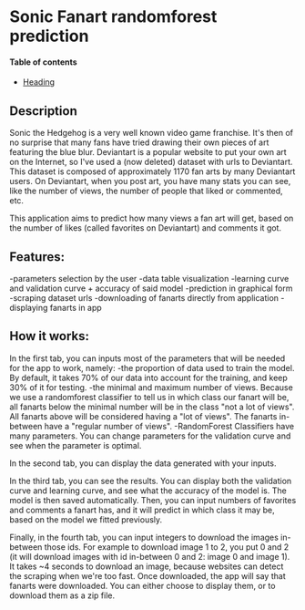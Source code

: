# Sonic Fanart randomforest prediction

#### Table of contents
- [Heading](#description)

<!-- toc -->

## Description

Sonic the Hedgehog is a very well known video game franchise. It's then of no surprise that many fans have tried drawing their own pieces of art featuring the blue blur.
Deviantart is a popular website to put your own art on the Internet, so I've used a (now deleted) dataset with urls to Deviantart.
This dataset is composed of approximately 1170 fan arts by many Deviantart users.
On Deviantart, when you post art, you have many stats you can see, like the number of views, the number of people that liked or commented, etc.

This application aims to predict how many views a fan art will get, based on the number of likes (called favorites on Deviantart) and comments it got.

## Features:

-parameters selection by the user
-data table visualization
-learning curve and validation curve + accuracy of said model
-prediction in graphical form
-scraping dataset urls
-downloading of fanarts directly from application
-displaying fanarts in app

## How it works:

In the first tab, you can inputs most of the parameters that will be needed for the app to work, namely:
-the proportion of data used to train the model. By default, it takes 70% of our data into account for the training, and keep 30% of it for testing.
-the minimal and maximum number of views. Because we use a randomforest classifier to tell us in which class our fanart will be, all fanarts below the minimal number will be in the class "not a lot of views". All fanarts above will be considered having a "lot of views". The fanarts in-between have a "regular number of views".
-RandomForest Classifiers have many parameters. You can change parameters for the validation curve and see when the parameter is optimal.

In the second tab, you can display the data generated with your inputs.

In the third tab, you can see the results. You can display both the validation curve and learning curve, and see what the accuracy of the model is. The model is then saved automatically.
Then, you can input numbers of favorites and comments a fanart has, and it will predict in which class it may be, based on the model we fitted previously.

Finally, in the fourth tab, you can input integers to download the images in-between those ids. For example to download image 1 to 2, you put 0 and 2 (it will download images with id in-between 0 and 2: image 0 and image 1). It takes ~4 seconds to download an image, because websites can detect the scraping when we're too fast.
Once downloaded, the app will say that fanarts were downloaded. You can either choose to display them, or to download them as a zip file.
